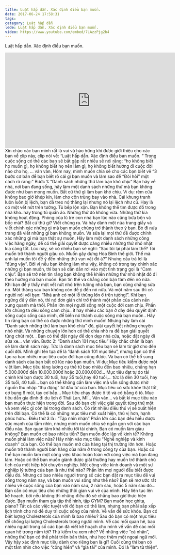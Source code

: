 ```yaml
---
title: Luật hấp dẫn. Xác định điều bạn muốn.
date: 2017-06-24 17:58:31
tags:
category: Luật hấp dẫn
lede: Luật hấp dẫn. Xác định điều bạn muốn.
video: https://www.youtube.com/embed/7LAzzPjg2b4
---
```


Luật hấp dẫn. Xác định điều bạn muốn.
<iframe width="560" height="315" src="https://www.youtube.com/embed/7LAzzPjg2b4" frameborder="0" allowfullscreen></iframe>
Xin chào các bạn mình rất là vui và hào hứng khi được giới thiệu cho các bạn về clip này, clip nói về:
“Luật hấp dẫn. Xác định điều bạn muốn. “
Trong cuộc sống có thể các bạn sẽ bắt gặp rất nhiều sẽ nói rằng: “họ không biết họ muốn gì, họ không biết họ nên làm gì, họ không biết hướng đi cuộc đời nào cho họ, … vân vân. Hôm nay, mình muốn chia sẻ cho các bạn biết về
“3 bước cơ bản để bạn biết rõ cái gì bạn muốn và làm sao để “Đòi hỏi” một cách rõ ràng:”
Bước 1: ”Danh sách những thứ làm bạn khó chịu”
Bạn hãy về nhà, nơi bạn đang sống, hãy làm một danh sách những thứ mà bạn không được như bạn mong muốn. Bất cứ thứ gì làm bạn khó chịu. Ví dụ: rèm cửa không bao giờ khép kín, làm cho côn trùng bay vào nhà. Cái khung tranh luôn luôn bị lệch, bạn đã treo nó thẳng lại nhưng nó lại lệch như cũ. Hay là có một vết nứt trên tường. Tủ bếp lộn xộn. Bạn không thể tìm được đồ trong nhà kho..hay trong tủ quần áo. Những thứ đó không vừa. Những thứ kia không hoạt động. Phòng của lũ trẻ con nhà bạn lúc nào cũng bừa bộn và bốc mùi?
Bất cứ thứ gì? Viết chúng ra.
Và hãy dành một nửa trang giấy và viết chính xác những gì mà bạn muốn chúng trở thành theo ý bạn.
Bỏ đi nửa trang đã viết những gì bạn không muốn.
Và sửa lại mọi thứ để được chính xác những gì mà bạn thật sự muốn.
Hãy làm một danh sách những công việc hàng ngày, để có thể giải quyết được càng nhiều những thứ nhỏ nhặt kia càng tốt.
Lúc này, sẽ có nhiều bạn sẽ nghĩ: “Sao tôi lại phải làm thế? Tôi muốn trở thành người giàu có. Muốn gây dựng Hòa Bình thế giới. Thế mà anh lại muốn tôi để ý đến những thứ vụn vặt đó à?”
Nhưng câu trả lời là “đúng vậy”.
Bởi vì nếu bạn không làm như vậy, không có trong tay chính xác những gì bạn muốn, thì bạn sẽ dần dần rơi vào một tình trạng gọi là “Cam chịu”. Bạn sẽ trở nên tin rằng bạn không thể khiến những thứ nhỏ nhặt đó đi theo hướng  mà bạn muốn. Bạn tin thế và chẳng còn bận tâm đến nó nữa. Khi bạn để ý thấy một vết nứt nhỏ trên tường nhà bạn, bạn cũng chẳng sửa nó. Một tháng sau bạn không còn để ý đến nó nữa. Và một năm sau thì có người nói với bạn: “Nhà anh có một lỗ thủng lớn ở trên tường!”. Khi bạn ngừng để ý đến nó, thì nó đơn giản chỉ trở thành một phần của cảnh nền xung quanh mà thôi. Phần lớn mọi người sống một cuộc đời cam chịu. Phần lớn chúng ta đều sống cam chịu.. ít hay nhiều các bạn ở đây đều quyết định sống cuộc sống của mình, để biến nó thành cuộc sống mà bạn muốn.. Hãy tin rằng bạn có thể có được những thứ mình muốn! Nhưng hãy làm cái “Danh sách những thứ làm bạn khó chịu” đó, giải quyết hết những chuyện nhỏ nhặt. Và những chuyện lớn hơn có thể chia nhỏ ra để bạn giải quyết từng chút một. . Bạn có thể đặt ngày để dọn dẹp nhà cửa, hoặc đặt ngày đi sửa xe… vân vân.
Bước 2: “Danh sách 101 mục tiêu”
Hãy chắc chắn là bạn sẽ làm danh sách này. Tức là danh sách mục tiêu bạn sẽ làm từ giờ cho đến cuối đời. Mình ghi tên tựa đề là “danh sách 101 mục tiêu”, nhưng bạn có thể tạo ra bao nhiêu mục tiêu cuộc đời bạn cũng được. Và bạn có thể bổ sung danh sách của bạn bất cứ lúc nào bạn muốn.
Ví dụ: Mục tiêu kiếm được một việt làm.
Mục tiêu tăng lương cụ thể từ bao nhiêu đến bao nhiêu, chẳng hạn 5.000.000đ đến 10.000.000đ hoặc 20.000.000đ…
Mục tiêu đạt tự do tài chính khi bạn được 30 tuổi, hay 35 tuổi,hay 40 tuổi,… tức là đến 30 tuổi, hay 35 tuổi, 40 tuổi… bạn có thể không cần làm việc mà vẫn sống được nhờ nguồn thu nhập “thụ động” từ đầu tư của bạn.
Mục tiêu có sức khỏe thật tốt, cơ bụng 6 múi, tay cơ bắp…
Mục tiêu chạy được ô tô và có bằng ô tô.
Mục tiêu dẫn gia đình đi du lịch ở Thái Lan, Mĩ…
Vân vân… và bất kì mục tiêu nào bạn muốn thực hiện trong đời.
Sau đó bạn chỉ việc giải quyết từng thứ một và xem việc gì còn lại trong danh sách. Có rất nhiều điều thú vị sẽ xuất hiện trên đời bạn. Có thể là có những mục tiêu mới xuất hiện, thú vị hơn, hạnh phúc hơn…
Điều thứ 3 là : “Tập nhìn nhận”
Phần lớn các bạn đều hiểu được sức mạnh của tầm nhìn, nhưng mình muốn chia sẻ ngắn gọn với các bạn điều này. Bạn quan tâm khá nhiều tới tài chính. Bạn có muốn làm giàu không? Bạn muốn có bao nhiêu tiền? Bạn muốn độc lập về kinh tế? Không muốn phải làm việc nữa?
Hãy nhìn vào mục tiêu “Nghề nghiệp và kinh doanh” của bạn. 
Có thể bạn muốn mở cửa hàng tại thị trường lớn hơn. 
Hoặc muốn trở thành người bán hàng của năm ở trong công ty của bạn. 
Hoặc có thể bạn muốn làm một công việc khác hoàn toàn với công việc mà bạn đang làm. 
Hoặc có thể bạn muốn giành được giải thưởng hay muốn trở thành chủ tịch của một hiệp hội chuyên nghiệp. 
Một công việc kinh doanh và một sự nghiệp lý tưởng của bạn là như thế nào? 
Phần lớn mọi người đều biết được điều đó. Nhưng có bao nhiêu người trong số các bạn đặt ra mục tiêu để vui sống trong năm nay, và bạn muốn vui sống như thế nào? Bạn sẽ mơ ước rất nhiều về cuộc sống của bạn vào năm sau, 2 năm sau, hoặc 5 năm sau đó… Bạn cần có mục tiêu cho những thời gian vui vẻ của mình. Hãy liên tục lên kế hoạch, bởi nếu không thì những điều đó sẽ chẳng bao giờ thực hiện được. 
Bạn muốn tham gia tập thể hình, tập GYM? Bạn muốn học ghita, piano? Tất cả các việc tuyệt vời đó bạn có thể làm, nhưng bạn phải sắp xếp lịch trình cho nó để duy trì cuộc sống của mình. 
Về vấn đề sức khỏe. Bạn có biết lượng Cholesterols của mình là bao nhiêu? Sau đó bạn có một mục tiêu để chống lại lượng Cholesterols trong người mình. 
Về các mối quan hê, bao nhiêu người trong số các bạn đã viết kế hoạch cho mình về vấn đề các mối quan hệ trong năm tới? Thử kiểm tra xem nhé?
Về những việc “cá nhân”, những thứ bạn có thể phát triển bản thân, như học thêm một ngoại ngữ mới. Vậy hãy xác định mục tiêu dành cho riêng bạn là gì?
Cuối cùng thì bạn có một tầm nhìn cho việc “cống hiến” và “gia tài” của mình. Đó là “làm từ thiện”.
